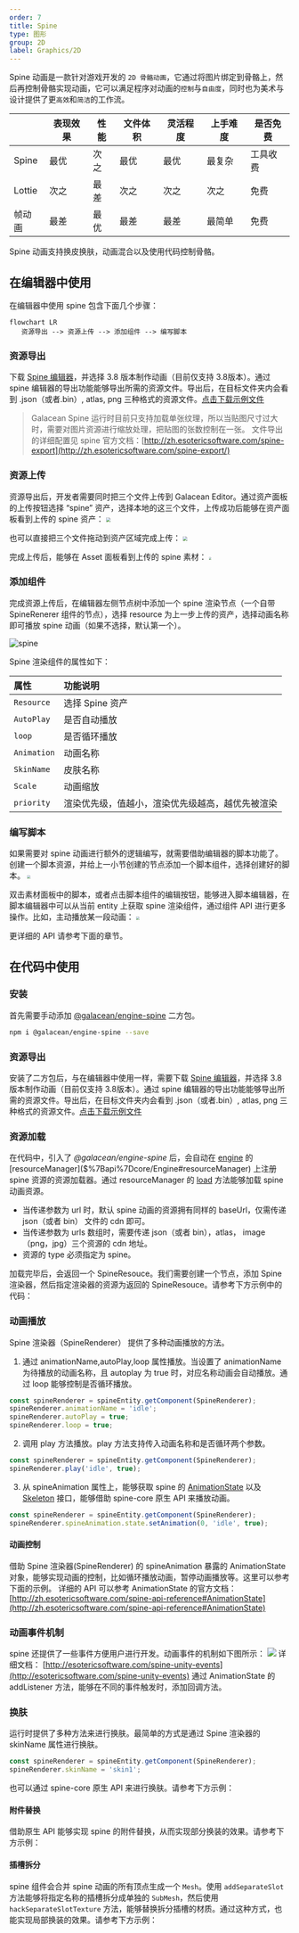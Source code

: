 ```yaml
---
order: 7
title: Spine
type: 图形
group: 2D
label: Graphics/2D
---
```


Spine 动画是一款针对游戏开发的 `2D 骨骼动画`，它通过将图片绑定到骨骼上，然后再控制骨骼实现动画，它可以满足程序对动画的`控制`与`自由度`，同时也为美术与设计提供了更`高效`和`简洁`的工作流。

|        | 表现效果 | 性能 | 文件体积 | 灵活程度 | 上手难度 | 是否免费 |
| ------ | -------- | ---- | -------- | -------- | -------- | -------- |
| Spine  | 最优     | 次之 | 最优     | 最优     | 最复杂   | 工具收费 |
| Lottie | 次之     | 最差 | 次之     | 次之     | 次之     | 免费     |
| 帧动画 | 最差     | 最优 | 最差     | 最差     | 最简单   | 免费     |

Spine 动画支持换皮换肤，动画混合以及使用代码控制骨骼。


## 在编辑器中使用
在编辑器中使用 spine 包含下面几个步骤：
```mermaid
flowchart LR
   资源导出 --> 资源上传 --> 添加组件 --> 编写脚本
```


### 资源导出

下载 [Spine 编辑器](https://zh.esotericsoftware.com/)，并选择 3.8 版本制作动画（目前仅支持 3.8版本）。通过 spine 编辑器的导出功能能够导出所需的资源文件。导出后，在目标文件夹内会看到 .json（或者.bin）, atlas, png 三种格式的资源文件。[点击下载示例文件](https://mdn.alipayobjects.com/portal_h1wdez/afts/file/A*uhFUSbeI5z0AAAAAAAAAAAAAAQAAAQ)


> Galacean Spine 运行时目前只支持加载单张纹理，所以当贴图尺寸过大时，需要对图片资源进行缩放处理，把贴图的张数控制在一张。
文件导出的详细配置见 spine 官方文档：[http://zh.esotericsoftware.com/spine-export](http://zh.esotericsoftware.com/spine-export/)


### 资源上传

资源导出后，开发者需要同时把三个文件上传到 Galacean Editor。通过资产面板的上传按钮选择 “spine” 资产，选择本地的这三个文件，上传成功后能够在资产面板看到上传的 spine 资产：
<img src="https://mdn.alipayobjects.com/huamei_kz4wfo/afts/img/A*OYpQSIgQi8UAAAAAAAAAAAAADsp6AQ/original"  style="zoom:50%;" />

也可以直接把三个文件拖动到资产区域完成上传：
<img src="https://mdn.alipayobjects.com/huamei_kz4wfo/afts/img/A*ZQi1SasPBGUAAAAAAAAAAAAADsp6AQ/original"  style="zoom:50%;" />

完成上传后，能够在 Asset 面板看到上传的 spine 素材：
<img src="https://mdn.alipayobjects.com/huamei_kz4wfo/afts/img/A*5HacQrZQQA8AAAAAAAAAAAAADsp6AQ/original"  style="zoom:30%;" />


### 添加组件
完成资源上传后，在编辑器左侧节点树中添加一个 spine 渲染节点（一个自带 SpineRenerer 组件的节点），选择 resource 为上一步上传的资产，选择动画名称即可播放 spine 动画（如果不选择，默认第一个）。

![spine](https://mdn.alipayobjects.com/huamei_w6ifet/afts/img/A*tqm4R51gYxEAAAAAAAAAAAAADjCHAQ/original)

Spine 渲染组件的属性如下：

| 属性 | 功能说明 |
| :--- | :--- |
| `Resource` | 选择 Spine 资产 |
| `AutoPlay` | 是否自动播放 |
| `loop` | 是否循环播放 |
| `Animation` | 动画名称 |
| `SkinName` | 皮肤名称 |
| `Scale` | 动画缩放 |
| `priority` | 渲染优先级，值越小，渲染优先级越高，越优先被渲染 |


### 编写脚本
如果需要对 spine 动画进行额外的逻辑编写，就需要借助编辑器的脚本功能了。创建一个脚本资源，并给上一小节创建的节点添加一个脚本组件，选择创建好的脚本。
<img src="https://mdn.alipayobjects.com/huamei_kz4wfo/afts/img/A*0FhvS6askHoAAAAAAAAAAAAADsp6AQ/original"  style="zoom:40%;" />

双击素材面板中的脚本，或者点击脚本组件的编辑按钮，能够进入脚本编辑器，在脚本编辑器中可以从当前 entity 上获取 spine 渲染组件，通过组件 API 进行更多操作。比如，主动播放某一段动画：
<img src="https://mdn.alipayobjects.com/huamei_kz4wfo/afts/img/A*UYX6RYDYrFQAAAAAAAAAAAAADsp6AQ/original"  style="zoom:40%;" />

更详细的 API 请参考下面的章节。


## 在代码中使用

### 安装
首先需要手动添加 [@galacean/engine-spine](https://github.com/galacean/engine-spine)  二方包。

```bash
npm i @galacean/engine-spine --save
```

### 资源导出
安装了二方包后，与在编辑器中使用一样，需要下载 [Spine 编辑器](https://zh.esotericsoftware.com/)，并选择 3.8 版本制作动画（目前仅支持 3.8版本）。通过 spine 编辑器的导出功能能够导出所需的资源文件。导出后，在目标文件夹内会看到 .json（或者.bin）, atlas, png 三种格式的资源文件。[点击下载示例文件](https://mdn.alipayobjects.com/portal_h1wdez/afts/file/A*uhFUSbeI5z0AAAAAAAAAAAAAAQAAAQ)

### 资源加载
在代码中，引入了 _@galacean/engine-spine_ 后，会自动在 [engine]($%7Bapi%7Dcore/Engine) 的 [resourceManager]($%7Bapi%7Dcore/Engine#resourceManager) 上注册 spine 资源的资源加载器。通过 resourceManager 的 [load]($%7Bapi%7Dcore/ResourceManager/#load) 方法能够加载 spine 动画资源。

- 当传递参数为 url 时，默认 spine 动画的资源拥有同样的 baseUrl，仅需传递  json（或者 bin） 文件的 cdn 即可。
- 当传递参数为 urls 数组时，需要传递 json（或者 bin），atlas， image（png，jpg）三个资源的 cdn 地址。
- 资源的 type 必须指定为 spine。

加载完毕后，会返回一个 SpineResouce。我们需要创建一个节点，添加 Spine 渲染器，然后指定渲染器的资源为返回的 SpineResouce。请参考下方示例中的代码：

<playground src="spine-animation.ts"></playground>

### 动画播放

Spine 渲染器（SpineRenderer） 提供了多种动画播放的方法。

1. 通过 animationName,autoPlay,loop 属性播放。当设置了 animationName 为待播放的动画名称，且 autoplay 为 true 时，对应名称动画会自动播放。通过 loop 能够控制是否循环播放。

```javascript
const spineRenderer = spineEntity.getComponent(SpineRenderer);
spineRenderer.animationName = 'idle';
spineRenderer.autoPlay = true;
spineRenderer.loop = true;
```
2. 调用 play 方法播放。play 方法支持传入动画名称和是否循环两个参数。
```javascript
const spineRenderer = spineEntity.getComponent(SpineRenderer);
spineRenderer.play('idle', true);
```
3. 从 spineAnimation 属性上，能够获取 spine 的 [AnimationState](http://zh.esotericsoftware.com/spine-api-reference#AnimationState) 以及 [Skeleton](http://zh.esotericsoftware.com/spine-api-reference#Skeleton) 接口，能够借助 spine-core 原生 API 来播放动画。
```javascript
const spineRenderer = spineEntity.getComponent(SpineRenderer);
spineRenderer.spineAnimation.state.setAnimation(0, 'idle', true);
```

#### 动画控制

借助 Spine 渲染器(SpineRenderer) 的 spineAnimation 暴露的 AnimationState 对象，能够实现动画的控制，比如循环播放动画，暂停动画播放等。这里可以参考下面的示例。
详细的 API 可以参考 AnimationState 的官方文档：[http://zh.esotericsoftware.com/spine-api-reference#AnimationState](http://zh.esotericsoftware.com/spine-api-reference#AnimationState)

### 动画事件机制

spine 还提供了一些事件方便用户进行开发。动画事件的机制如下图所示：
![](https://gw.alipayobjects.com/mdn/mybank_yul/afts/img/A*fC1NT5tTET8AAAAAAAAAAAAAARQnAQ#crop=0&crop=0&crop=1&crop=1&id=JUZeZ&originHeight=280&originWidth=640&originalType=binary&ratio=1&rotation=0&showTitle=false&status=done&style=none&title=)
详细文档：
[http://esotericsoftware.com/spine-unity-events](http://esotericsoftware.com/spine-unity-events)
通过 AnimationState 的 addListener 方法，能够在不同的事件触发时，添加回调方法。

### 换肤
运行时提供了多种方法来进行换肤。最简单的方式是通过 Spine 渲染器的 skinName 属性进行换肤。
```javascript
const spineRenderer = spineEntity.getComponent(SpineRenderer);
spineRenderer.skinName = 'skin1';
```
也可以通过 spine-core 原生 API 来进行换肤。请参考下方示例：
<playground src="spine-skin-change.ts"></playground>


#### 附件替换

借助原生 API 能够实现 spine 的附件替换，从而实现部分换装的效果。请参考下方示例：
<playground src="spine-change-attachment.ts"></playground>


#### 插槽拆分

spine 组件会合并 spine 动画的所有顶点生成一个 `Mesh`。使用 `addSeparateSlot` 方法能够将指定名称的插槽拆分成单独的 `SubMesh`，然后使用 `hackSeparateSlotTexture` 方法，能够替换拆分插槽的材质。通过这种方式，也能实现局部换装的效果。请参考下方示例：

<playground src="spine-hack-slot-texture.ts"></playground>





